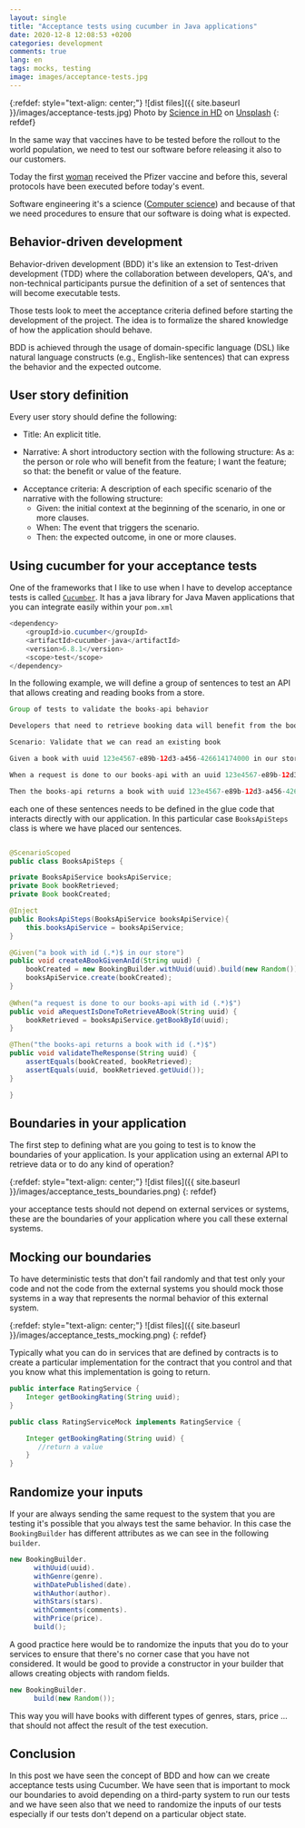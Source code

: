 ```yaml
---
layout: single
title: "Acceptance tests using cucumber in Java applications"
date: 2020-12-8 12:08:53 +0200
categories: development
comments: true
lang: en
tags: mocks, testing
image: images/acceptance-tests.jpg
---
```


{:refdef: style="text-align: center;"}
![dist files]({{ site.baseurl }}/images/acceptance-tests.jpg)
<span>Photo by <a href="https://unsplash.com/@scienceinhd?utm_source=unsplash&amp;utm_medium=referral&amp;utm_content=creditCopyText">Science in HD</a> on <a href="https://unsplash.com/s/photos/tests?utm_source=unsplash&amp;utm_medium=referral&amp;utm_content=creditCopyText">Unsplash</a></span>
{: refdef}

In the same way that vaccines have to be tested before the rollout to the world population, we need to test our software before releasing it also to our customers. 

Today the first <a href="https://www.theguardian.com/world/2020/dec/08/coventry-woman-90-first-patient-to-receive-covid-vaccine-in-nhs-campaign">woman</a> received the Pfizer vaccine and before this, several protocols have been executed before today's event. 

Software engineering it's a science (<a href="https://en.wikipedia.org/wiki/Computer_science">Computer science</a>) and because of that we need procedures to ensure that our software is doing what is expected.   

Behavior-driven development
-------------------------------
Behavior-driven development (BDD) it's like an extension to Test-driven development (TDD) where the collaboration between developers, QA's, and non-technical participants pursue the definition of a set of sentences that will become executable tests. 

Those tests look to meet the acceptance criteria defined before starting the development of the project. The idea is to formalize the shared knowledge of how the application should behave.

BDD is achieved through the usage of domain-specific language (DSL) like natural language constructs (e.g., English-like sentences) that can express the behavior and the expected outcome.

User story definition
--------------------------------
Every user story should define the following: 

- Title: An explicit title.

- Narrative: A short introductory section with the following structure:
As a: the person or role who will benefit from the feature;
I want the feature;
so that: the benefit or value of the feature.

+ Acceptance criteria: A description of each specific scenario of the narrative with the following structure:
    - Given: the initial context at the beginning of the scenario, in one or more clauses.
    - When: The event that triggers the scenario.
    - Then: the expected outcome, in one or more clauses.

Using cucumber for your acceptance tests
---------------------------------------
One of the frameworks that I like to use when I have to develop acceptance tests is called <a href="https://cucumber.io/docs/installation/java/">`Cucumber`</a>. It has a java library for Java Maven applications that you can integrate easily within your `pom.xml`

```java
<dependency>
    <groupId>io.cucumber</groupId>
    <artifactId>cucumber-java</artifactId>
    <version>6.8.1</version>
    <scope>test</scope>
</dependency>
```

In the following example, we will define a group of sentences to test an API that allows creating and reading books from a store.

```java
Group of tests to validate the books-api behavior

Developers that need to retrieve booking data will benefit from the books-api operations

Scenario: Validate that we can read an existing book 

Given a book with uuid 123e4567-e89b-12d3-a456-426614174000 in our store

When a request is done to our books-api with an uuid 123e4567-e89b-12d3-a456-426614174000

Then the books-api returns a book with uuid 123e4567-e89b-12d3-a456-426614174000
```

each one of these sentences needs to be defined in the glue code that interacts directly with our application. In this particular case `BooksApiSteps` class is where we have placed our sentences.

```java

@ScenarioScoped
public class BooksApiSteps {

private BooksApiService booksApiService;
private Book bookRetrieved;
private Book bookCreated;

@Inject
public BooksApiSteps(BooksApiService booksApiService){
    this.booksApiService = booksApiService;
}

@Given("a book with id (.*)$ in our store")
public void createABookGivenAnId(String uuid) {
    bookCreated = new BookingBuilder.withUuid(uuid).build(new Random());
    booksApiService.create(bookCreated);
}
    
@When("a request is done to our books-api with id (.*)$")
public void aRequestIsDoneToRetrieveABook(String uuid) {
    bookRetrieved = booksApiService.getBookById(uuid);
}

@Then("the books-api returns a book with id (.*)$")
public void validateTheResponse(String uuid) {
    assertEquals(bookCreated, bookRetrieved);
    assertEquals(uuid, bookRetrieved.getUuid());
}

}
```

Boundaries in your application
-------------------------------
The first step to defining what are you going to test is to know the boundaries of your application. Is your application using an external API to retrieve data or to do any kind of operation? 

{:refdef: style="text-align: center;"}
![dist files]({{ site.baseurl }}/images/acceptance_tests_boundaries.png)
{: refdef}

your acceptance tests should not depend on external services or systems, these are the boundaries of your application where you call these external systems. 

Mocking our boundaries
-------------------------------
To have deterministic tests that don't fail randomly and that test only your code and not the code from the external systems you should mock those systems in a way that represents the normal behavior of this external system.

{:refdef: style="text-align: center;"}
![dist files]({{ site.baseurl }}/images/acceptance_tests_mocking.png)
{: refdef}

Typically what you can do in services that are defined by contracts is to create a particular implementation for the contract that you control and that you know what this implementation is going to return.

```java
public interface RatingService {
    Integer getBookingRating(String uuid); 
}  

public class RatingServiceMock implements RatingService {

    Integer getBookingRating(String uuid) {
       //return a value
    } 
}

```

Randomize your inputs 
-------------------------------
If your are always sending the same request to the system that you are testing it's possible that you always test the same behavior. In this case the `BookingBuilder` has different attributes as we can see in the following `builder`.

```java
new BookingBuilder.
      withUuid(uuid).
      withGenre(genre).
      withDatePublished(date).
      withAuthor(author).
      withStars(stars).
      withComments(comments).
      withPrice(price).
      build();
```

A good practice here would be to randomize the inputs that you do to your services to ensure that there's no corner case that you have not considered. It would be good to provide a constructor in your builder that allows creating objects with random fields. 

```java
new BookingBuilder.
      build(new Random());
```
This way you will have books with different types of genres, stars, price ... that should not affect the result of the test execution. 


Conclusion
----------------------------
In this post we have seen the concept of BDD and how can we create acceptance tests using Cucumber. We have seen that is important to mock our boundaries to avoid depending on a third-party system to run our tests and we have seen also that we need to randomize the inputs of our tests especially if our tests don't depend on a particular object state.
